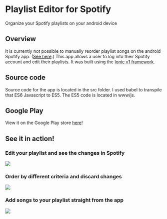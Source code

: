 # Playlist Editor for Spotify
Organize your Spotify playlists on your android device

## Overview
It is currently not possible to manually reorder playlist songs on the android Spotify app.  ([See here](https://community.spotify.com/t5/Live-Ideas/Rearrange-tracks-inside-a-playlist-Android/idi-p/690366).)  This app allows a user to log into their Spotify account and edit their playlists.  It was built using the [Ionic v1 framework](https://ionicframework.com/docs/v1/getting-started/).

## Source code
Source code for the app is located in the src folder.  I used babel to transpile that ES6 Javascript to ES5.  The ES5 code is located in www/js.

## Google Play
View it on the Google Play store [here](https://play.google.com/store/apps/details?id=com.ionicframework.spotifyplaylistmanager151406)!

## See it in action!
### Edit your playlist and see the changes in Spotify
![](https://media.giphy.com/media/xUPGcyTy1DlRRbkvm0/giphy.gif)
<br>
### Order by different criteria and discard changes
![](https://media.giphy.com/media/3ohzdPdMQOU1ZtaHxS/giphy.gif)
<br>
### Add songs to your playlist straight from the app
![](https://media.giphy.com/media/3ohzdU0ddSNPnFz5Bu/giphy.gif)
<br>
